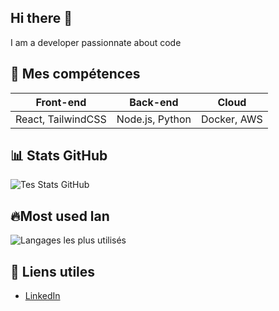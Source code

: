 ## Hi there 👋

I am a developer passionnate about code

## 🌟 Mes compétences
| **Front-end**   | **Back-end**       | **Cloud**        |
|------------------|--------------------|------------------|
| React, TailwindCSS | Node.js, Python   | Docker, AWS      |

## 📊 Stats GitHub

![Tes Stats GitHub](https://github-readme-stats.vercel.app/api?username=walidbenf&show_icons=true&theme=radical)

## 🔥Most used lan

![Langages les plus utilisés](https://github-readme-stats.vercel.app/api/top-langs/?username=walidbenf&layout=compact&theme=radical)

## 🔗 Liens utiles
- [LinkedIn](https://www.linkedin.com/in/walid-ben-farhat-a03497187/)
